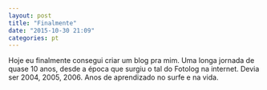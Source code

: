 ```yaml
---
layout: post
title: "Finalmente"
date: "2015-10-30 21:09"
categories: pt
---
```

Hoje eu finalmente consegui criar um blog pra mim. Uma longa jornada de quase 10 anos, desde a época que surgiu o tal do Fotolog na internet. Devia ser 2004, 2005, 2006. Anos de aprendizado no surfe e na vida.

